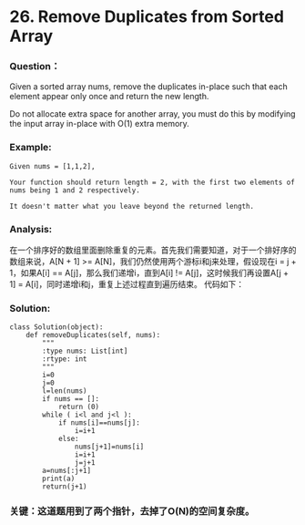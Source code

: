 # 26. Remove Duplicates from Sorted Array

### Question：
Given a sorted array nums, remove the duplicates in-place such that each element appear only once and return the new length.

Do not allocate extra space for another array, you must do this by modifying the input array in-place with O(1) extra memory.

### Example:
```
Given nums = [1,1,2],

Your function should return length = 2, with the first two elements of nums being 1 and 2 respectively.

It doesn't matter what you leave beyond the returned length.
```

### Analysis:
在一个排序好的数组里面删除重复的元素。首先我们需要知道，对于一个排好序的数组来说，A[N + 1] >= A[N]，我们仍然使用两个游标i和j来处理，假设现在i = j + 1，如果A[i] == A[j]，那么我们递增i，直到A[i] != A[j]，这时候我们再设置A[j + 1] = A[i]，同时递增i和j，重复上述过程直到遍历结束。
代码如下：


### Solution:
```
class Solution(object):
    def removeDuplicates(self, nums):
        """
        :type nums: List[int]
        :rtype: int
        """
        i=0
        j=0
        l=len(nums)
        if nums == []:
            return (0)
        while ( i<l and j<l ):
            if nums[i]==nums[j]:
                i=i+1
            else:
                nums[j+1]=nums[i]
                i=i+1
                j=j+1
        a=nums[:j+1]
        print(a)
        return(j+1)
```
### 关键：这道题用到了两个指针，去掉了O(N)的空间复杂度。            
